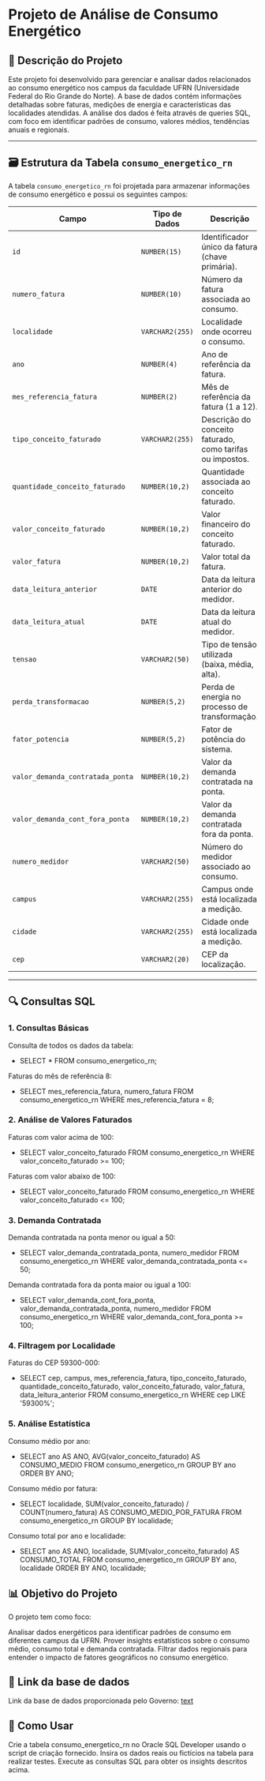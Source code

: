 # Projeto de Análise de Consumo Energético

## 📄 Descrição do Projeto
Este projeto foi desenvolvido para gerenciar e analisar dados relacionados ao consumo energético nos campus da faculdade UFRN (Universidade Federal do Rio Grande do Norte). A base de dados contém informações detalhadas sobre faturas, medições de energia e características das localidades atendidas. A análise dos dados é feita através de queries SQL, com foco em identificar padrões de consumo, valores médios, tendências anuais e regionais.

---

## 🗃️ Estrutura da Tabela `consumo_energetico_rn`

A tabela `consumo_energetico_rn` foi projetada para armazenar informações de consumo energético e possui os seguintes campos:

| Campo                           | Tipo de Dados       | Descrição                                                                 |
|---------------------------------|---------------------|---------------------------------------------------------------------------|
| `id`                            | `NUMBER(15)`        | Identificador único da fatura (chave primária).                           |
| `numero_fatura`                 | `NUMBER(10)`        | Número da fatura associada ao consumo.                                    |
| `localidade`                    | `VARCHAR2(255)`     | Localidade onde ocorreu o consumo.                                        |
| `ano`                           | `NUMBER(4)`         | Ano de referência da fatura.                                              |
| `mes_referencia_fatura`         | `NUMBER(2)`         | Mês de referência da fatura (1 a 12).                                     |
| `tipo_conceito_faturado`        | `VARCHAR2(255)`     | Descrição do conceito faturado, como tarifas ou impostos.                 |
| `quantidade_conceito_faturado`  | `NUMBER(10,2)`      | Quantidade associada ao conceito faturado.                                |
| `valor_conceito_faturado`       | `NUMBER(10,2)`      | Valor financeiro do conceito faturado.                                    |
| `valor_fatura`                  | `NUMBER(10,2)`      | Valor total da fatura.                                                    |
| `data_leitura_anterior`         | `DATE`              | Data da leitura anterior do medidor.                                      |
| `data_leitura_atual`            | `DATE`              | Data da leitura atual do medidor.                                         |
| `tensao`                        | `VARCHAR2(50)`      | Tipo de tensão utilizada (baixa, média, alta).                            |
| `perda_transformacao`           | `NUMBER(5,2)`       | Perda de energia no processo de transformação.                            |
| `fator_potencia`                | `NUMBER(5,2)`       | Fator de potência do sistema.                                             |
| `valor_demanda_contratada_ponta`| `NUMBER(10,2)`      | Valor da demanda contratada na ponta.                                     |
| `valor_demanda_cont_fora_ponta` | `NUMBER(10,2)`      | Valor da demanda contratada fora da ponta.                                |
| `numero_medidor`                | `VARCHAR2(50)`      | Número do medidor associado ao consumo.                                   |
| `campus`                        | `VARCHAR2(255)`     | Campus onde está localizada a medição.                                    |
| `cidade`                        | `VARCHAR2(255)`     | Cidade onde está localizada a medição.                                    |
| `cep`                           | `VARCHAR2(20)`      | CEP da localização.                                                       |

---

## 🔍 Consultas SQL

### 1. **Consultas Básicas**
Consulta de todos os dados da tabela:

- SELECT * FROM consumo_energetico_rn;

Faturas do mês de referência 8:

- SELECT mes_referencia_fatura, numero_fatura FROM consumo_energetico_rn  WHERE mes_referencia_fatura = 8;

### 2. **Análise de Valores Faturados**

Faturas com valor acima de 100:
- SELECT valor_conceito_faturado FROM consumo_energetico_rn WHERE valor_conceito_faturado >= 100;

Faturas com valor abaixo de 100:
- SELECT valor_conceito_faturado FROM consumo_energetico_rn WHERE valor_conceito_faturado <= 100;

### 3. **Demanda Contratada**

Demanda contratada na ponta menor ou igual a 50:
- SELECT valor_demanda_contratada_ponta, numero_medidor FROM consumo_energetico_rn WHERE valor_demanda_contratada_ponta <= 50;

Demanda contratada fora da ponta maior ou igual a 100:
- SELECT valor_demanda_cont_fora_ponta, valor_demanda_contratada_ponta, numero_medidor FROM consumo_energetico_rn WHERE valor_demanda_cont_fora_ponta >= 100;

### 4. **Filtragem por Localidade**

Faturas do CEP 59300-000:
- SELECT cep, campus, mes_referencia_fatura, tipo_conceito_faturado, quantidade_conceito_faturado, valor_conceito_faturado, valor_fatura, data_leitura_anterior FROM consumo_energetico_rn WHERE cep LIKE '59300%';

### 5. **Análise Estatística**

Consumo médio por ano:
- SELECT ano AS ANO, AVG(valor_conceito_faturado) AS CONSUMO_MEDIO FROM consumo_energetico_rn GROUP BY ano ORDER BY ANO;

Consumo médio por fatura:
- SELECT localidade, SUM(valor_conceito_faturado) / COUNT(numero_fatura) AS CONSUMO_MEDIO_POR_FATURA FROM consumo_energetico_rn GROUP BY localidade;

Consumo total por ano e localidade:
- SELECT ano AS ANO, localidade, SUM(valor_conceito_faturado) AS CONSUMO_TOTAL FROM consumo_energetico_rn GROUP BY ano, localidade ORDER BY ANO, localidade;

## 📊 Objetivo do Projeto
O projeto tem como foco:

Analisar dados energéticos para identificar padrões de consumo em diferentes campus da UFRN.
Prover insights estatísticos sobre o consumo médio, consumo total e demanda contratada.
Filtrar dados regionais para entender o impacto de fatores geográficos no consumo energético.

## 🔗 Link da base de dados
Link da base de dados proporcionada pelo Governo: [text](https://dados.gov.br/dados/conjuntos-dados/consumo-energetico-por-campus)

## 🚀 Como Usar
Crie a tabela consumo_energetico_rn no Oracle SQL Developer usando o script de criação fornecido.
Insira os dados reais ou fictícios na tabela para realizar testes.
Execute as consultas SQL para obter os insights descritos acima.
